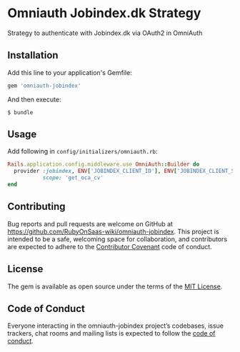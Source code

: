# Omniauth Jobindex.dk Strategy

Strategy to authenticate with Jobindex.dk via OAuth2 in OmniAuth

## Installation

Add this line to your application's Gemfile:

```ruby
gem 'omniauth-jobindex'
```

And then execute:

    $ bundle

## Usage

Add following in `config/initializers/omniauth.rb`:

```ruby
Rails.application.config.middleware.use OmniAuth::Builder do
  provider :jobindex, ENV['JOBINDEX_CLIENT_ID'], ENV['JOBINDEX_CLIENT_SECRET'],
           scope: 'get_oca_cv'
end
```

## Contributing

Bug reports and pull requests are welcome on GitHub at https://github.com/RubyOnSaas-wiki/omniauth-jobindex. This project is intended to be a safe, welcoming space for collaboration, and contributors are expected to adhere to the [Contributor Covenant](http://contributor-covenant.org) code of conduct.

## License

The gem is available as open source under the terms of the [MIT License](https://opensource.org/licenses/MIT).

## Code of Conduct

Everyone interacting in the omniauth-jobindex project’s codebases, issue trackers, chat rooms and mailing lists is expected to follow the [code of conduct](https://github.com/RubyOnSaas-wiki/omniauth-jobindex/blob/master/CODE_OF_CONDUCT.md).
